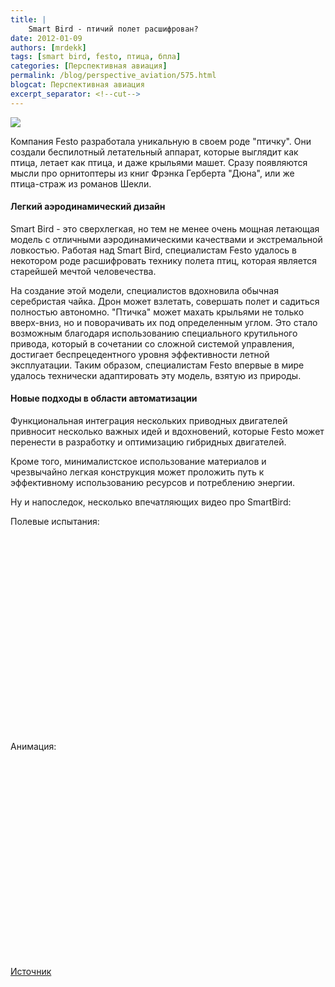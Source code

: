 ```yaml
---
title: |
    Smart Bird - птичий полет расшифрован?
date: 2012-01-09
authors: [mrdekk]
tags: [smart bird, festo, птица, бпла]
categories: [Перспективная авиация]
permalink: /blog/perspective_aviation/575.html
blogcat: Перспективная авиация
excerpt_separator: <!--cut-->
---
```



![](http://itw66.ru/uploads/images/00/00/01/2012/01/09/1b6b31.jpg)


Компания Festo разработала уникальную в своем роде "птичку". Они создали беспилотный летательный аппарат, которые выглядит как птица, летает как птица, и даже крыльями машет. Сразу появляются мысли про орнитоптеры из книг Фрэнка Герберта "Дюна", или же птица-страж из романов Шекли.


<!--cut-->


#### Легкий аэродинамический дизайн


Smart Bird - это сверхлегкая, но тем не менее очень мощная летающая модель с отличными аэродинамическими качествами и экстремальной ловкостью. Работая над Smart Bird, специалистам Festo удалось в некотором роде расшифровать технику полета птиц, которая является старейшей мечтой человечества.

На создание этой модели, специалистов вдохновила обычная серебристая чайка. Дрон может взлетать, совершать полет и садиться полностью автономно. "Птичка" может махать крыльями не только вверх-вниз, но и поворачивать их под определенным углом. Это стало возможным благодаря использованию специального крутильного привода, который в сочетании со сложной системой управления, достигает беспрецедентного уровня эффективности летной эксплуатации. Таким образом, специалистам Festo впервые в мире удалось технически адаптировать эту модель, взятую из природы.

#### Новые подходы в области автоматизации


Функциональная интеграция нескольких приводных двигателей привносит несколько важных идей и вдохновений, которые Festo может перенести в разработку и оптимизацию гибридных двигателей. 

Кроме того, минималистское использование материалов и чрезвычайно легкая конструкция может проложить путь к эффективному использованию ресурсов и потреблению энергии.

Ну и напоследок, несколько впечатляющих видео про SmartBird:

Полевые испытания:

<object width="560" height="315"><param name="movie" value="http://www.youtube.com/v/nnR8fDW3Ilo?version=3&amp;hl=ru_RU"></param><param name="allowFullScreen" value="true"></param><param name="allowscriptaccess" value="always"></param><embed src="http://www.youtube.com/v/nnR8fDW3Ilo?version=3&amp;hl=ru_RU" type="application/x-shockwave-flash" width="560" height="315" allowscriptaccess="always" allowfullscreen="true"></embed></object>

Анимация:

<object width="560" height="315"><param name="movie" value="http://www.youtube.com/v/9fbmWQ3ExEs?version=3&amp;hl=ru_RU"></param><param name="allowFullScreen" value="true"></param><param name="allowscriptaccess" value="always"></param><embed src="http://www.youtube.com/v/9fbmWQ3ExEs?version=3&amp;hl=ru_RU" type="application/x-shockwave-flash" width="560" height="315" allowscriptaccess="always" allowfullscreen="true"></embed></object>

[Источник](http://www.festo.com/cms/en_corp/11369.htm)
